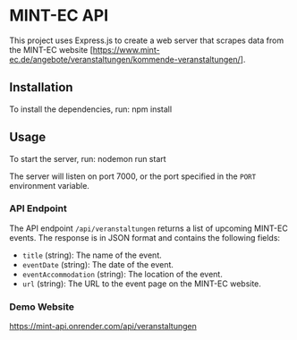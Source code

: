 # MINT-EC API

This project uses Express.js to create a web server that scrapes data from the MINT-EC website [https://www.mint-ec.de/angebote/veranstaltungen/kommende-veranstaltungen/].

## Installation

To install the dependencies, run: npm install

## Usage

To start the server, run: nodemon run start

The server will listen on port 7000, or the port specified in the `PORT` environment variable.

### API Endpoint

The API endpoint `/api/veranstaltungen` returns a list of upcoming MINT-EC events. The response is in JSON format and contains the following fields:

- `title` (string): The name of the event.
- `eventDate` (string): The date of the event.
- `eventAccommodation` (string): The location of the event.
- `url` (string): The URL to the event page on the MINT-EC website.

### Demo Website
https://mint-api.onrender.com/api/veranstaltungen
